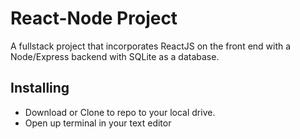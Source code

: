 # React-Node Project

A fullstack project that incorporates ReactJS on the front end with a Node/Express backend with SQLite as a database.

## Installing

- Download or Clone to repo to your local drive.
- Open up terminal in your text editor
